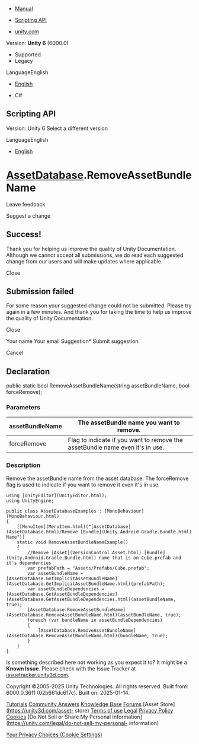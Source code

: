 [ ]()

  * [Manual](../Manual/index.html)
  * [Scripting API](../ScriptReference/index.html)

  * [unity.com](https://unity.com/)

Version: **Unity 6** (6000.0)

  * Supported
  * Legacy

LanguageEnglish

  * [English]()

  * C#

[ ](https://docs.unity3d.com)

## Scripting API

Version: Unity 6 Select a different version

LanguageEnglish

  * [English]()

#  [AssetDatabase](AssetDatabase.html).RemoveAssetBundleName

Leave feedback

Suggest a change

## Success!

Thank you for helping us improve the quality of Unity Documentation. Although
we cannot accept all submissions, we do read each suggested change from our
users and will make updates where applicable.

Close

## Submission failed

For some reason your suggested change could not be submitted. Please <a>try
again</a> in a few minutes. And thank you for taking the time to help us
improve the quality of Unity Documentation.

Close

Your name Your email Suggestion* Submit suggestion

Cancel

[ ]()

## Declaration

public static bool RemoveAssetBundleName(string assetBundleName, bool
forceRemove);

### Parameters

assetBundleName | The assetBundle name you want to remove.  
---|---  
forceRemove | Flag to indicate if you want to remove the assetBundle name even it's in use.  
  
### Description

Remove the assetBundle name from the asset database. The forceRemove flag is
used to indicate if you want to remove it even it's in use.

    
    
    using [UnityEditor](UnityEditor.html);
    using UnityEngine;  
      
    public class AssetDatabaseExamples : [MonoBehaviour](MonoBehaviour.html)
    {
        [[MenuItem](MenuItem.html)("[AssetDatabase](AssetDatabase.html)/Remove [Bundle](Unity.Android.Gradle.Bundle.html) Name")]
        static void RemoveAssetBundleNameExample()
        {
            //Remove [Asset](VersionControl.Asset.html) [Bundle](Unity.Android.Gradle.Bundle.html) name that is on Cube.prefab and it's dependencies
            var prefabPath = "Assets/Prefabs/Cube.prefab";
            var assetBundleName = [AssetDatabase.GetImplicitAssetBundleName](AssetDatabase.GetImplicitAssetBundleName.html)(prefabPath);
            var assetBundleDependencies = [AssetDatabase.GetAssetBundleDependencies](AssetDatabase.GetAssetBundleDependencies.html)(assetBundleName, true);
            [AssetDatabase.RemoveAssetBundleName](AssetDatabase.RemoveAssetBundleName.html)(assetBundleName, true);
            foreach (var bundleName in assetBundleDependencies)
            {
                [AssetDatabase.RemoveAssetBundleName](AssetDatabase.RemoveAssetBundleName.html)(bundleName, true);
            }
        }
    }

Is something described here not working as you expect it to? It might be a
**Known Issue**. Please check with the Issue Tracker at
[issuetracker.unity3d.com](https://issuetracker.unity3d.com).

Copyright ©2005-2025 Unity Technologies. All rights reserved. Built from:
6000.0.36f1 (02b661dc617c). Built on: 2025-01-14.

[Tutorials](https://unity3d.com/learn) [Community
Answers](https://answers.unity3d.com) [Knowledge
Base](https://support.unity3d.com/hc/en-us)
[Forums](https://forum.unity3d.com) [Asset Store](https://unity3d.com/asset-
store) [Terms of use](https://docs.unity3d.com/Manual/TermsOfUse.html)
[Legal](https://unity.com/legal) [Privacy
Policy](https://unity.com/legal/privacy-policy)
[Cookies](https://unity.com/legal/cookie-policy) [Do Not Sell or Share My
Personal Information](https://unity.com/legal/do-not-sell-my-personal-
information)

[Your Privacy Choices (Cookie Settings)](javascript:void\(0\);)

